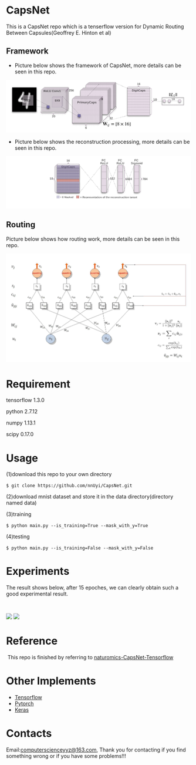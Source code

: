 # CapsNet
  This is a CapsNet repo which is a tenserflow version for Dynamic Routing Between Capsules(Geoffrey E. Hinton et al)

## Framework
  - Picture below shows the framework of CapsNet, more details can be seen in this repo.
  
  <p align='center'><img src='a_framework.png'/></p>
  
  - Picture below shows the reconstruction processing, more details can be seen in this repo. 
  
  <p align='center'><img src='a_reconstruction.png'/></p>
  
## Routing
  Picture below shows how routing work, more details can be seen in this repo.
  
  <p align='cneter'><img src='a_routing.jpg'/></p>
  
# Requirement
  
  tensorflow 1.3.0
  
  python 2.7.12
  
  numpy 1.13.1
  
  scipy 0.17.0
  
# Usage
  (1)download this repo to your own directory
  
    $ git clone https://github.com/nnUyi/CapsNet.git
    
  (2)download mnist dataset and store it in the data directory(directory named data)
  
  (3)training
  
    $ python main.py --is_training=True --mask_with_y=True
    
  (4)testing
  
    $ python main.py --is_training=False --mask_with_y=False

# Experiments
  The result shows below, after 15 epoches, we can clearly obtain such a good experimental result.
  
  <p align='left'>
    <img src='A_input_1.png' />
    <img src='A_output_1.png' />
  </p>

# Reference

  This repo is finished by referring to [naturomics-CapsNet-Tensorflow](https://github.com/naturomics/CapsNet-Tensorflow/issues)
  
# Other Implements
  - [Tensorflow](https://github.com/naturomics/CapsNet-Tensorflow/issues)
  - [Pytorch](https://github.com/gram-ai/capsule-networks)
  - [Keras](https://github.com/XifengGuo/CapsNet-Keras)

# Contacts
  
  Email:computerscienceyyz@163.com, Thank you for contacting if you find something wrong or if you have some problems!!!
